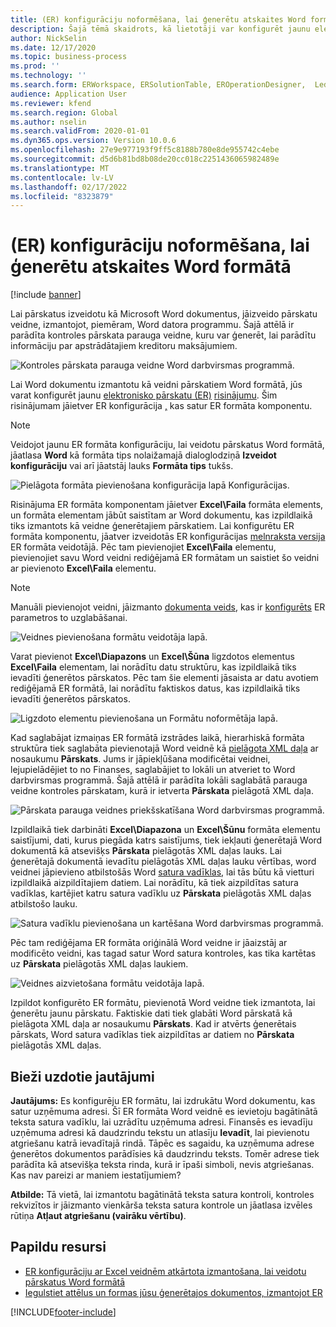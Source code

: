 ```yaml
---
title: (ER) konfigurāciju noformēšana, lai ģenerētu atskaites Word formātā
description: Šajā tēmā skaidrots, kā lietotāji var konfigurēt jaunu elektronisko pārskatu (ER) formātu, lai ģenerētu pārskatus kā Microsoft Word dokumentus.
author: NickSelin
ms.date: 12/17/2020
ms.topic: business-process
ms.prod: ''
ms.technology: ''
ms.search.form: ERWorkspace, ERSolutionTable, EROperationDesigner,  LedgerJournalTable, LedgerJournalTransVendPaym
audience: Application User
ms.reviewer: kfend
ms.search.region: Global
ms.author: nselin
ms.search.validFrom: 2020-01-01
ms.dyn365.ops.version: Version 10.0.6
ms.openlocfilehash: 27e9e977193f9ff5c8188b780e8de955742c4ebe
ms.sourcegitcommit: d5d6b81bd8b08de20cc018c2251436065982489e
ms.translationtype: MT
ms.contentlocale: lv-LV
ms.lasthandoff: 02/17/2022
ms.locfileid: "8323879"
---
```

# <a name="design-a-new-er-configuration-to-generate-reports-in-word-format"></a>(ER) konfigurāciju noformēšana, lai ģenerētu atskaites Word formātā

[!include [banner](../includes/banner.md)]

Lai pārskatus izveidotu kā Microsoft Word dokumentus, jāizveido pārskatu veidne, izmantojot, piemēram, Word datora programmu. Šajā attēlā ir parādīta kontroles pārskata parauga veidne, kuru var ģenerēt, lai parādītu informāciju par apstrādātajiem kreditoru maksājumiem.

![Kontroles pārskata parauga veidne Word darbvirsmas programmā.](./media/er-design-configuration-word-image1.png)

Lai Word dokumentu izmantotu kā veidni pārskatiem Word formātā, jūs varat konfigurēt jaunu [elektronisko pārskatu (ER)](general-electronic-reporting.md) [risinājumu](er-quick-start1-new-solution.md). Šim risinājumam jāietver ER konfigurācija [,](general-electronic-reporting.md#Configuration) kas satur ER formāta komponentu.

> [!NOTE]
> Veidojot jaunu ER formāta konfigurāciju, lai veidotu pārskatus Word formātā, jāatlasa **Word** kā formāta tips nolaižamajā dialoglodziņā **Izveidot konfigurāciju** vai arī jāatstāj lauks **Formāta tips** tukšs.

![Pielāgota formāta pievienošana konfigurācija lapā Konfigurācijas.](./media/er-design-configuration-word-image2.gif)

Risinājuma ER formāta komponentam jāietver **Excel\\Faila** formāta elements, un formāta elementam jābūt saistītam ar Word dokumentu, kas izpildlaikā tiks izmantots kā veidne ģenerētajiem pārskatiem. Lai konfigurētu ER formāta komponentu, jāatver izveidotās ER konfigurācijas [melnraksta versija](general-electronic-reporting.md#component-versioning) ER formāta veidotājā. Pēc tam pievienojiet **Excel\\Faila** elementu, pievienojiet savu Word veidni rediģējamā ER formātam un saistiet šo veidni ar pievienoto **Excel\\Faila** elementu.

> [!NOTE]
> Manuāli pievienojot veidni, jāizmanto [dokumenta veids](../../fin-ops/organization-administration/configure-document-management.md#configure-document-types), kas ir [konfigurēts](electronic-reporting-er-configure-parameters.md#parameters-to-manage-documents) ER parametros to uzglabāšanai.

![Veidnes pievienošana formātu veidotāja lapā.](./media/er-design-configuration-word-image3.gif)

Varat pievienot **Excel\\Diapazons** un **Excel\\Šūna** ligzdotos elementus **Excel\\Faila** elementam, lai norādītu datu struktūru, kas izpildlaikā tiks ievadīti ģenerētos pārskatos. Pēc tam šie elementi jāsaista ar datu avotiem rediģējamā ER formātā, lai norādītu faktiskos datus, kas izpildlaikā tiks ievadīti ģenerētos pārskatos.

![Ligzdoto elementu pievienošana un Formātu noformētāja lapā.](./media/er-design-configuration-word-image4.gif)

Kad saglabājat izmaiņas ER formātā izstrādes laikā, hierarhiskā formāta struktūra tiek saglabāta pievienotajā Word veidnē kā [pielāgota XML daļa](/visualstudio/vsto/custom-xml-parts-overview) ar nosaukumu **Pārskats**. Jums ir jāpiekļūšana modificētai veidnei, lejupielādējiet to no Finanses, saglabājiet to lokāli un atveriet to Word darbvirsmas programmā. Šajā attēlā ir parādīta lokāli saglabātā parauga veidne kontroles pārskatam, kurā ir ietverta **Pārskata** pielāgotā XML daļa.

![Pārskata parauga veidnes priekšskatīšana Word darbvirsmas programmā.](./media/er-design-configuration-word-image5.gif)

Izpildlaikā tiek darbināti **Excel\\Diapazona** un **Excel\\Šūnu** formāta elementu saistījumi, dati, kurus piegāda katrs saistījums, tiek iekļauti ģenerētajā Word dokumentā kā atsevišķs **Pārskata** pielāgotās XML daļas lauks. Lai ģenerētajā dokumentā ievadītu pielāgotās XML daļas lauku vērtības, word veidnei jāpievieno atbilstošās Word [satura vadīklas](/office/client-developer/word/content-controls-in-word), lai tās būtu kā vietturi izpildlaikā aizpildītajiem datiem. Lai norādītu, kā tiek aizpildītas satura vadīklas, kartējiet katru satura vadīklu uz **Pārskata** pielāgotās XML daļas atbilstošo lauku.

![Satura vadīklu pievienošana un kartēšana Word darbvirsmas programmā.](./media/er-design-configuration-word-image6.gif)

Pēc tam rediģējama ER formāta oriģinālā Word veidne ir jāaizstāj ar modificēto veidni, kas tagad satur Word satura kontroles, kas tika kartētas uz **Pārskata** pielāgotās XML daļas laukiem.

![Veidnes aizvietošana formātu veidotāja lapā.](./media/er-design-configuration-word-image7.gif)

Izpildot konfigurēto ER formātu, pievienotā Word veidne tiek izmantota, lai ģenerētu jaunu pārskatu. Faktiskie dati tiek glabāti Word pārskatā kā pielāgota XML daļa ar nosaukumu **Pārskats**. Kad ir atvērts ģenerētais pārskats, Word satura vadīklas tiek aizpildītas ar datiem no **Pārskata** pielāgotās XML daļas.

## <a name="frequently-asked-questions"></a>Bieži uzdotie jautājumi

**Jautājums:** Es konfigurēju ER formātu, lai izdrukātu Word dokumentu, kas satur uzņēmuma adresi. Šī ER formāta Word veidnē es ievietoju bagātinātā teksta satura vadīklu, lai uzrādītu uzņēmuma adresi. Finansēs es ievadīju uzņēmuma adresi kā daudzrindu tekstu un atlasīju **Ievadīt**, lai pievienotu atgriešanu katrā ievadītajā rindā. Tāpēc es sagaidu, ka uzņēmuma adrese ģenerētos dokumentos parādīsies kā daudzrindu teksts. Tomēr adrese tiek parādīta kā atsevišķa teksta rinda, kurā ir īpaši simboli, nevis atgriešanas. Kas nav pareizi ar maniem iestatījumiem?

**Atbilde:** Tā vietā, lai izmantotu bagātinātā teksta satura kontroli, kontroles rekvizītos ir jāizmanto vienkārša teksta satura kontrole un jāatlasa izvēles rūtiņa **Atļaut atgriešanu (vairāku vērtību)**.

## <a name="additional-resources"></a>Papildu resursi

- [ER konfigurāciju ar Excel veidnēm atkārtota izmantošana, lai veidotu pārskatus Word formātā](./tasks/er-design-configuration-word-2016-11.md)
- [Iegulstiet attēlus un formas jūsu ģenerētajos dokumentos, izmantojot ER](electronic-reporting-embed-images-shapes.md#embed-an-image-in-a-word-document)


[!INCLUDE[footer-include](../../../includes/footer-banner.md)]

